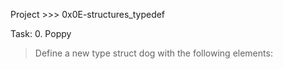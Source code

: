 Project >>> 0x0E-structures_typedef

Task: 0. Poppy
> Define a new type struct dog with the following elements:
